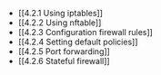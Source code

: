 

- [[4.2.1 Using iptables]]
- [[4.2.2 Using nftable]]
- [[4.2.3 Configuration firewall rules]]
- [[4.2.4 Setting default policies]]
- [[4.2.5 Port forwarding]]
- [[4.2.6 Stateful firewall]]